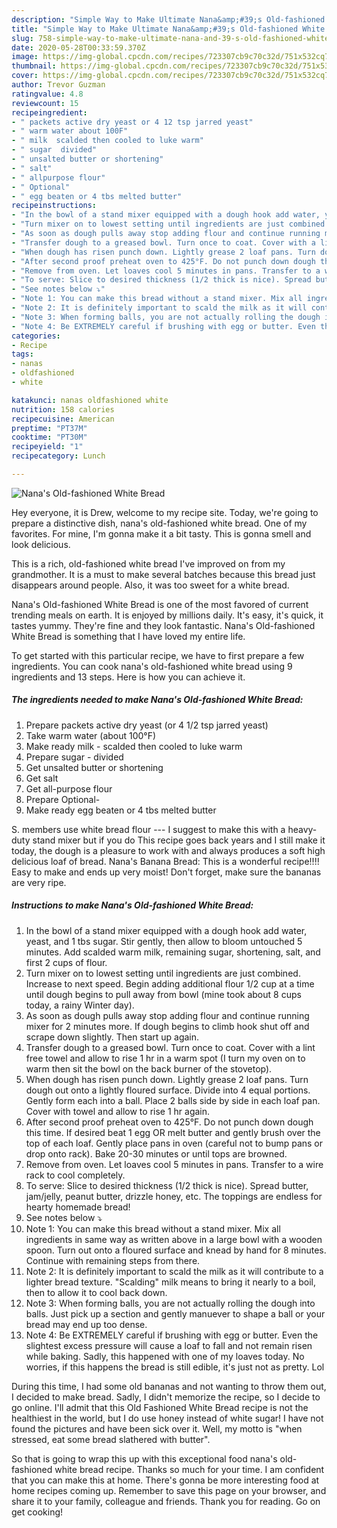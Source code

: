 ```yaml
---
description: "Simple Way to Make Ultimate Nana&amp;#39;s Old-fashioned White Bread"
title: "Simple Way to Make Ultimate Nana&amp;#39;s Old-fashioned White Bread"
slug: 758-simple-way-to-make-ultimate-nana-and-39-s-old-fashioned-white-bread
date: 2020-05-28T00:33:59.370Z
image: https://img-global.cpcdn.com/recipes/723307cb9c70c32d/751x532cq70/nanas-old-fashioned-white-bread-recipe-main-photo.jpg
thumbnail: https://img-global.cpcdn.com/recipes/723307cb9c70c32d/751x532cq70/nanas-old-fashioned-white-bread-recipe-main-photo.jpg
cover: https://img-global.cpcdn.com/recipes/723307cb9c70c32d/751x532cq70/nanas-old-fashioned-white-bread-recipe-main-photo.jpg
author: Trevor Guzman
ratingvalue: 4.8
reviewcount: 15
recipeingredient:
- " packets active dry yeast or 4 12 tsp jarred yeast"
- " warm water about 100F"
- " milk  scalded then cooled to luke warm"
- " sugar  divided"
- " unsalted butter or shortening"
- " salt"
- " allpurpose flour"
- " Optional"
- " egg beaten or 4 tbs melted butter"
recipeinstructions:
- "In the bowl of a stand mixer equipped with a dough hook add water, yeast, and 1 tbs sugar. Stir gently, then allow to bloom untouched 5 minutes. Add scalded warm milk, remaining sugar, shortening, salt, and first 2 cups of flour."
- "Turn mixer on to lowest setting until ingredients are just combined. Increase to next speed. Begin adding additional flour 1/2 cup at a time until dough begins to pull away from bowl (mine took about 8 cups today, a rainy Winter day)."
- "As soon as dough pulls away stop adding flour and continue running mixer for 2 minutes more. If dough begins to climb hook shut off and scrape down slightly. Then start up again."
- "Transfer dough to a greased bowl. Turn once to coat. Cover with a lint free towel and allow to rise 1 hr in a warm spot (I turn my oven on to warm then sit the bowl on the back burner of the stovetop)."
- "When dough has risen punch down. Lightly grease 2 loaf pans. Turn dough out onto a lightly floured surface. Divide into 4 equal portions. Gently form each into a ball. Place 2 balls side by side in each loaf pan. Cover with towel and allow to rise 1 hr again."
- "After second proof preheat oven to 425°F. Do not punch down dough this time. If desired beat 1 egg OR melt butter and gently brush over the top of each loaf. Gently place pans in oven (careful not to bump pans or drop onto rack). Bake 20-30 minutes or until tops are browned."
- "Remove from oven. Let loaves cool 5 minutes in pans. Transfer to a wire rack to cool completely."
- "To serve: Slice to desired thickness (1/2 thick is nice). Spread butter, jam/jelly, peanut butter, drizzle honey, etc. The toppings are endless for hearty homemade bread!"
- "See notes below ⤵"
- "Note 1: You can make this bread without a stand mixer. Mix all ingredients in same way as written above in a large bowl with a wooden spoon. Turn out onto a floured surface and knead by hand for 8 minutes. Continue with remaining steps from there."
- "Note 2: It is definitely important to scald the milk as it will contribute to a lighter bread texture. &#34;Scalding&#34; milk means to bring it nearly to a boil, then to allow it to cool back down."
- "Note 3: When forming balls, you are not actually rolling the dough into balls. Just pick up a section and gently manuever to shape a ball or your bread may end up too dense."
- "Note 4: Be EXTREMELY careful if brushing with egg or butter. Even the slightest excess pressure will cause a loaf to fall and not remain risen while baking. Sadly, this happened with one of my loaves today. No worries, if this happens the bread is still edible, it&#39;s just not as pretty. Lol"
categories:
- Recipe
tags:
- nanas
- oldfashioned
- white

katakunci: nanas oldfashioned white 
nutrition: 158 calories
recipecuisine: American
preptime: "PT37M"
cooktime: "PT30M"
recipeyield: "1"
recipecategory: Lunch

---
```



![Nana&#39;s Old-fashioned White Bread](https://img-global.cpcdn.com/recipes/723307cb9c70c32d/751x532cq70/nanas-old-fashioned-white-bread-recipe-main-photo.jpg)

Hey everyone, it is Drew, welcome to my recipe site. Today, we're going to prepare a distinctive dish, nana&#39;s old-fashioned white bread. One of my favorites. For mine, I'm gonna make it a bit tasty. This is gonna smell and look delicious.

This is a rich, old-fashioned white bread I&#39;ve improved on from my grandmother. It is a must to make several batches because this bread just disappears around people. Also, it was too sweet for a white bread.

Nana&#39;s Old-fashioned White Bread is one of the most favored of current trending meals on earth. It is enjoyed by millions daily. It's easy, it's quick, it tastes yummy. They're fine and they look fantastic. Nana&#39;s Old-fashioned White Bread is something that I have loved my entire life.


To get started with this particular recipe, we have to first prepare a few ingredients. You can cook nana&#39;s old-fashioned white bread using 9 ingredients and 13 steps. Here is how you can achieve it.

<!--inarticleads1-->

##### The ingredients needed to make Nana&#39;s Old-fashioned White Bread:

1. Prepare  packets active dry yeast (or 4 1/2 tsp jarred yeast)
1. Take  warm water (about 100°F)
1. Make ready  milk - scalded then cooled to luke warm
1. Prepare  sugar - divided
1. Get  unsalted butter or shortening
1. Get  salt
1. Get  all-purpose flour
1. Prepare  Optional-
1. Make ready  egg beaten or 4 tbs melted butter


S. members use white bread flour --- I suggest to make this with a heavy-duty stand mixer but if you do This recipe goes back years and I still make it today, the dough is a pleasure to work with and always produces a soft high delicious loaf of bread. Nana&#39;s Banana Bread: This is a wonderful recipe!!!! Easy to make and ends up very moist! Don&#39;t forget, make sure the bananas are very ripe. 

<!--inarticleads2-->

##### Instructions to make Nana&#39;s Old-fashioned White Bread:

1. In the bowl of a stand mixer equipped with a dough hook add water, yeast, and 1 tbs sugar. Stir gently, then allow to bloom untouched 5 minutes. Add scalded warm milk, remaining sugar, shortening, salt, and first 2 cups of flour.
1. Turn mixer on to lowest setting until ingredients are just combined. Increase to next speed. Begin adding additional flour 1/2 cup at a time until dough begins to pull away from bowl (mine took about 8 cups today, a rainy Winter day).
1. As soon as dough pulls away stop adding flour and continue running mixer for 2 minutes more. If dough begins to climb hook shut off and scrape down slightly. Then start up again.
1. Transfer dough to a greased bowl. Turn once to coat. Cover with a lint free towel and allow to rise 1 hr in a warm spot (I turn my oven on to warm then sit the bowl on the back burner of the stovetop).
1. When dough has risen punch down. Lightly grease 2 loaf pans. Turn dough out onto a lightly floured surface. Divide into 4 equal portions. Gently form each into a ball. Place 2 balls side by side in each loaf pan. Cover with towel and allow to rise 1 hr again.
1. After second proof preheat oven to 425°F. Do not punch down dough this time. If desired beat 1 egg OR melt butter and gently brush over the top of each loaf. Gently place pans in oven (careful not to bump pans or drop onto rack). Bake 20-30 minutes or until tops are browned.
1. Remove from oven. Let loaves cool 5 minutes in pans. Transfer to a wire rack to cool completely.
1. To serve: Slice to desired thickness (1/2 thick is nice). Spread butter, jam/jelly, peanut butter, drizzle honey, etc. The toppings are endless for hearty homemade bread!
1. See notes below ⤵
1. Note 1: You can make this bread without a stand mixer. Mix all ingredients in same way as written above in a large bowl with a wooden spoon. Turn out onto a floured surface and knead by hand for 8 minutes. Continue with remaining steps from there.
1. Note 2: It is definitely important to scald the milk as it will contribute to a lighter bread texture. &#34;Scalding&#34; milk means to bring it nearly to a boil, then to allow it to cool back down.
1. Note 3: When forming balls, you are not actually rolling the dough into balls. Just pick up a section and gently manuever to shape a ball or your bread may end up too dense.
1. Note 4: Be EXTREMELY careful if brushing with egg or butter. Even the slightest excess pressure will cause a loaf to fall and not remain risen while baking. Sadly, this happened with one of my loaves today. No worries, if this happens the bread is still edible, it&#39;s just not as pretty. Lol


During this time, I had some old bananas and not wanting to throw them out, I decided to make bread. Sadly, I didn&#39;t memorize the recipe, so I decide to go online. I&#39;ll admit that this Old Fashioned White Bread recipe is not the healthiest in the world, but I do use honey instead of white sugar! I have not found the pictures and have been sick over it. Well, my motto is &#34;when stressed, eat some bread slathered with butter&#34;. 

So that is going to wrap this up with this exceptional food nana&#39;s old-fashioned white bread recipe. Thanks so much for your time. I am confident that you can make this at home. There's gonna be more interesting food at home recipes coming up. Remember to save this page on your browser, and share it to your family, colleague and friends. Thank you for reading. Go on get cooking!
